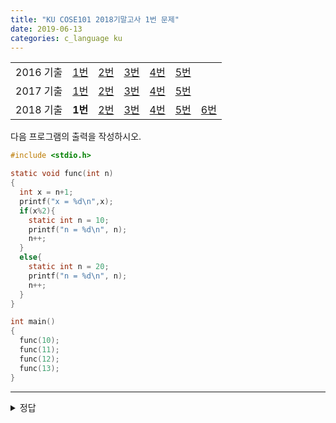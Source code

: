 ```yaml
---
title: "KU COSE101 2018기말고사 1번 문제"
date: 2019-06-13
categories: c_language ku
---
```


| | | | | | | |
|:---------:|:---:|:---:|:---:|:---:|:---:|-----|
| 2016 기출 | [1번](https://detegice.github.io/COSE101-2016Final-Pro1) | [2번](https://detegice.github.io/COSE101-2016Final-Pro2) | [3번](https://detegice.github.io/COSE101-2016Final-Pro3) | [4번](https://detegice.github.io/COSE101-2016Final-Pro4) | [5번](https://detegice.github.io/COSE101-2016Final-Pro5) |     |
| 2017 기출 | [1번](https://detegice.github.io/COSE101-2017Final-Pro1) | [2번](https://detegice.github.io/COSE101-2017Final-Pro2) | [3번](https://detegice.github.io/COSE101-2017Final-Pro3) | [4번](https://detegice.github.io/COSE101-2017Final-Pro4) | [5번](https://detegice.github.io/COSE101-2017Final-Pro5) |     |
| 2018 기출 | **1번** | [2번](https://detegice.github.io/COSE101-2018Final-Pro2) | [3번](https://detegice.github.io/COSE101-2018Final-Pro3) | [4번](https://detegice.github.io/COSE101-2018Final-Pro4) | [5번](https://detegice.github.io/COSE101-2018Final-Pro5) | [6번](https://detegice.github.io/COSE101-2018Final-Pro6) |

다음 프로그램의 출력을 작성하시오.

~~~c
#include <stdio.h>

static void func(int n)
{
  int x = n+1;
  printf("x = %d\n",x);
  if(x%2){
    static int n = 10;
    printf("n = %d\n", n);
    n++;
  }
  else{
    static int n = 20;
    printf("n = %d\n", n);
    n++;
  }
}

int main()
{
  func(10);
  func(11);
  func(12);
  func(13);
}
~~~
  
***
  
<details><summary>정답</summary>

{% highlight text %}

x = 11
n = 10
x = 12
n = 20
x = 13
n = 11
x = 14
n = 21

static variables는 함수를 다시 호출하더라도 이전에 사용했던 변수가 저장되기 때문에 변하지 않는다.

또한, if-else문을 보면 각 블록별로 static 변수가 존재하는데, 

각각의 static은 각 블록 안에서만 작용하여 n이 따로 저장된다.

{% endhighlight %}

</details>
